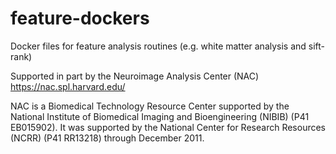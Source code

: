 # feature-dockers
Docker files for feature analysis routines (e.g. white matter analysis and sift-rank)

Supported in part by the Neuroimage Analysis Center (NAC) https://nac.spl.harvard.edu/

NAC is a Biomedical Technology Resource Center supported by the National Institute of Biomedical Imaging and Bioengineering (NIBIB) (P41 EB015902). It was supported by the National Center for Research Resources (NCRR) (P41 RR13218) through December 2011.
